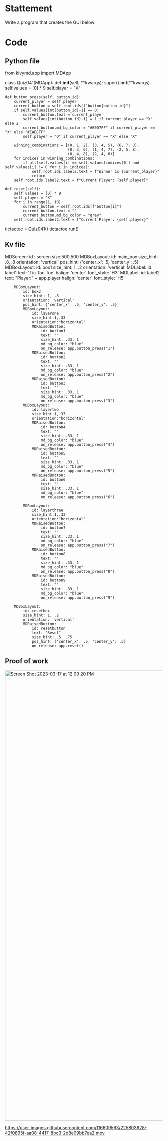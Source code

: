# Stattement
Write a program that creates the GUI below:

# Code

## Python file

from kivymd.app import MDApp

class Quiz041(MDApp):
    def __init__(self, **kwargs):
        super().__init__(**kwargs)
        self.values = [0] * 9
        self.player = "X"

    def button_press(self, button_id):
        current_player = self.player
        current_button = self.root.ids[f"button{button_id}"]
        if self.values[int(button_id)-1] == 0:
            current_button.text = current_player
            self.values[int(button_id)-1] = 1 if current_player == "X" else 2
            current_button.md_bg_color = "#B0D7FF" if current_player == "X" else "#EAE8FF"
            self.player = "O" if current_player == "X" else "X"

        winning_combinations = [(0, 1, 2), (3, 4, 5), (6, 7, 8),
                                (0, 3, 6), (1, 4, 7), (2, 5, 8),
                                (0, 4, 8), (2, 4, 6)]
        for indices in winning_combinations:
            if all(self.values[i] == self.values[indices[0]] and self.values[i] != 0 for i in indices):
                self.root.ids.label2.text = f"Winner is {current_player}"
                return
        self.root.ids.label2.text = f"Current Player: {self.player}"

    def reset(self):
        self.values = [0] * 9
        self.player = "X"
        for i in range(1, 10):
            current_button = self.root.ids[f"button{i}"]
            current_button.text = ""
            current_button.md_bg_color = "grey"
        self.root.ids.label2.text = f"Current Player: {self.player}"

tictactoe = Quiz041()
tictactoe.run()


## Kv file

MDScreen:
    id : screen
    size:500,500
    MDBoxLayout:
        id: main_box
        size_hint: .8, .8
        orientation: 'vertical'
        pos_hint: {'center_x': .5, 'center_y': .5}
        MDBoxLayout:
            id: box1
            size_hint: 1, .2
            orientation: 'vertical'
            MDLabel:
                id: label1
                text: 'Tic Tac Toe'
                halign: 'center'
                font_style: 'H3'
            MDLabel:
                id: label2
                text: "Player:" + app.player
                halign: 'center'
                font_style: 'H5'

        MDBoxLayout:
            id: box2
            size_hint: 1, .8
            orientation: 'vertical'
            pos_hint: {'center_x': .5, 'center_y': .5}
            MDBoxLayout:
                id: layerone
                size_hint:1,.33
                orientation:"horizontal"
                MDRaisedButton:
                    id: button1
                    text: ""
                    size_hint: .33, 1
                    md_bg_color: "blue"
                    on_release: app.button_press("1")
                MDRaisedButton:
                    id: button2
                    text: ""
                    size_hint: .33, 1
                    md_bg_color: "blue"
                    on_release: app.button_press("2")
                MDRaisedButton:
                    id: button3
                    text: ""
                    size_hint: .33, 1
                    md_bg_color: "blue"
                    on_release: app.button_press("3")
            MDBoxLayout:
                id: layertwo
                size_hint:1,.33
                orientation:"horizontal"
                MDRaisedButton:
                    id: button4
                    text: ""
                    size_hint: .33, 1
                    md_bg_color: "blue"
                    on_release: app.button_press("4")
                MDRaisedButton:
                    id: button5
                    text: ""
                    size_hint: .33, 1
                    md_bg_color: "blue"
                    on_release: app.button_press("5")
                MDRaisedButton:
                    id: button6
                    text: ""
                    size_hint: .33, 1
                    md_bg_color: "blue"
                    on_release: app.button_press("6")

            MDBoxLayout:
                id: layerthree
                size_hint:1,.33
                orientation:"horizontal"
                MDRaisedButton:
                    id: button7
                    text: ""
                    size_hint: .33, 1
                    md_bg_color: "blue"
                    on_release: app.button_press("7")
                MDRaisedButton:
                    id: button8
                    text: ""
                    size_hint: .33, 1
                    md_bg_color: "blue"
                    on_release: app.button_press("8")
                MDRaisedButton:
                    id: button9
                    text: ""
                    size_hint: .33, 1
                    md_bg_color: "blue"
                    on_release: app.button_press("9")

        MDBoxLayout:
            id: resetbox
            size_hint: 1, .2
            orientation: 'vertical'
            MDRaisedButton:
                id: resetbutton
                text: "Reset"
                size_hint: .5, .75
                pos_hint: {'center_x': .5, 'center_y': .5}
                on_release: app.reset()



## Proof of work

<img width="1440" alt="Screen Shot 2023-03-17 at 12 09 20 PM" src="https://user-images.githubusercontent.com/116609563/225802879-ed292301-091f-483a-ba80-3f8808b43879.png">

https://user-images.githubusercontent.com/116609563/225803628-42f0895f-aa08-4417-8bc3-2d8e09bb7ea2.mov




